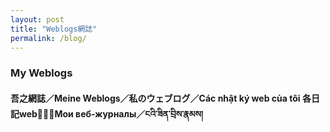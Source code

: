```yaml
---
layout: post
title: "Weblogs網誌"
permalink: /blog/
---
```


<link rel="stylesheet" href="/style.css">

### **My Weblogs**
#### **吾之網誌／Meine Weblogs／私のウェブログ／Các nhật ký web của tôi 各日記web𧵑碎／Мои веб-журналы／ངའི་ཟིན་བྲིས་རྣམས།**
